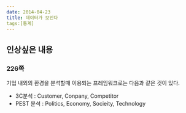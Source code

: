 ```yaml
---
date: 2014-04-23
title: 데이터가 보인다
tags:[통계]
---
```


## 인상싶은 내용
### 226쪽
기업 내외의 환경을 분석할때 이용되는 프레임워크로는 다음과 같은 것이 있다.

- 3C분석 : Customer, Conpany, Competitor
- PEST 분석 : Politics, Economy, Socieity, Technology
